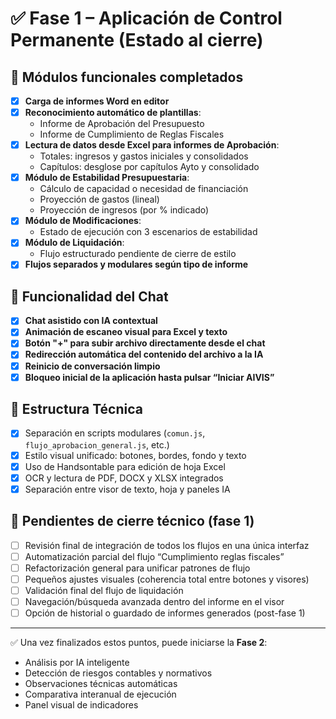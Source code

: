 # ✅ Fase 1 – Aplicación de Control Permanente (Estado al cierre)

## 🧩 Módulos funcionales completados

- [x] **Carga de informes Word en editor**
- [x] **Reconocimiento automático de plantillas**:
  - Informe de Aprobación del Presupuesto
  - Informe de Cumplimiento de Reglas Fiscales
- [x] **Lectura de datos desde Excel para informes de Aprobación**:
  - Totales: ingresos y gastos iniciales y consolidados
  - Capítulos: desglose por capítulos Ayto y consolidado
- [x] **Módulo de Estabilidad Presupuestaria**:
  - Cálculo de capacidad o necesidad de financiación
  - Proyección de gastos (lineal)
  - Proyección de ingresos (por % indicado)
- [x] **Módulo de Modificaciones**:
  - Estado de ejecución con 3 escenarios de estabilidad
- [x] **Módulo de Liquidación**:
  - Flujo estructurado pendiente de cierre de estilo
- [x] **Flujos separados y modulares según tipo de informe**

## 💬 Funcionalidad del Chat

- [x] **Chat asistido con IA contextual**
- [x] **Animación de escaneo visual para Excel y texto**
- [x] **Botón "+" para subir archivo directamente desde el chat**
- [x] **Redirección automática del contenido del archivo a la IA**
- [x] **Reinicio de conversación limpio**
- [x] **Bloqueo inicial de la aplicación hasta pulsar “Iniciar AIVIS”**

## 🧱 Estructura Técnica

- [x] Separación en scripts modulares (`comun.js`, `flujo_aprobacion_general.js`, etc.)
- [x] Estilo visual unificado: botones, bordes, fondo y texto
- [x] Uso de Handsontable para edición de hoja Excel
- [x] OCR y lectura de PDF, DOCX y XLSX integrados
- [x] Separación entre visor de texto, hoja y paneles IA

## 🔧 Pendientes de cierre técnico (fase 1)

- [ ] Revisión final de integración de todos los flujos en una única interfaz
- [ ] Automatización parcial del flujo “Cumplimiento reglas fiscales”
- [ ] Refactorización general para unificar patrones de flujo
- [ ] Pequeños ajustes visuales (coherencia total entre botones y visores)
- [ ] Validación final del flujo de liquidación
- [ ] Navegación/búsqueda avanzada dentro del informe en el visor
- [ ] Opción de historial o guardado de informes generados (post-fase 1)

---

✅ Una vez finalizados estos puntos, puede iniciarse la **Fase 2**:
- Análisis por IA inteligente
- Detección de riesgos contables y normativos
- Observaciones técnicas automáticas
- Comparativa interanual de ejecución
- Panel visual de indicadores
